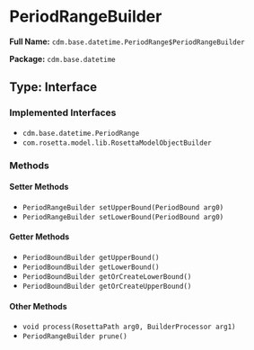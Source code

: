 # PeriodRangeBuilder

**Full Name:** `cdm.base.datetime.PeriodRange$PeriodRangeBuilder`

**Package:** `cdm.base.datetime`

## Type: Interface

### Implemented Interfaces

- `cdm.base.datetime.PeriodRange`
- `com.rosetta.model.lib.RosettaModelObjectBuilder`

### Methods

#### Setter Methods

- `PeriodRangeBuilder setUpperBound(PeriodBound arg0)`
- `PeriodRangeBuilder setLowerBound(PeriodBound arg0)`

#### Getter Methods

- `PeriodBoundBuilder getUpperBound()`
- `PeriodBoundBuilder getLowerBound()`
- `PeriodBoundBuilder getOrCreateLowerBound()`
- `PeriodBoundBuilder getOrCreateUpperBound()`

#### Other Methods

- `void process(RosettaPath arg0, BuilderProcessor arg1)`
- `PeriodRangeBuilder prune()`

